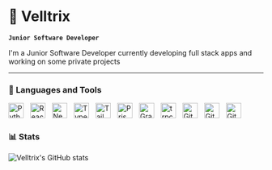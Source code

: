 # 🤖 Velltrix

**`Junior Software Developer`**

I'm a Junior Software Developer currently developing full stack apps and working on some private projects 

---

### 🐍 Languages and Tools

<a href="https://www.python.org/" target="_blank" rel="noopener noreferrer"><img align="left" alt="Python" width="30px" style="padding-right:10px;" src="https://cdn.jsdelivr.net/gh/devicons/devicon@latest/icons/python/python-original.svg" /></a>
<a href="https://react.dev" target="_blank" rel="noopener noreferrer"><img align="left" alt="React" width="30px" style="padding-right:10px;" src="https://cdn.jsdelivr.net/gh/devicons/devicon@latest/icons/react/react-original.svg" /></a>
<a href="https://nextjs.org" target="_blank" rel="noopener noreferrer"><img align="left" alt="Next.JS" width="30px" style="padding-right:10px;" src="https://cdn.jsdelivr.net/gh/devicons/devicon@latest/icons/nextjs/nextjs-original.svg" /></a>
<a href="https://www.typescriptlang.org" target="_blank" rel="noopener noreferrer"><img align="left" alt="Typescript" width="30px" style="padding-right:10px;" src="https://cdn.jsdelivr.net/gh/devicons/devicon@latest/icons/typescript/typescript-original.svg" /></a>
<a href="https://tailwindcss.com/" target="_blank" rel="noopener noreferrer"><img align="left" alt="TailwindCSS" width="30px" style="padding-right:10px;" src="https://cdn.jsdelivr.net/gh/devicons/devicon@latest/icons/tailwindcss/tailwindcss-original.svg" /></a>
<a href="https://www.prisma.io/" target="_blank" rel="noopener noreferrer"><img align="left" alt="Prisma" width="30px" style="padding-right:10px;" src="https://cdn.jsdelivr.net/gh/devicons/devicon@latest/icons/prisma/prisma-original.svg" /></a>
<a href="https://graphql.org/" target="_blank" rel="noopener noreferrer"><img align="left" alt="GraphQL" width="30px" style="padding-right:10px;" src="https://cdn.jsdelivr.net/gh/devicons/devicon@latest/icons/graphql/graphql-plain.svg" /></a>
<a href="https://trpc.io/" target="_blank" rel="noopener noreferrer"><img align="left" alt="trpc" width="30px" style="padding-right:10px;" src="https://cdn.jsdelivr.net/gh/devicons/devicon@latest/icons/trpc/trpc-original.svg" /></a>
<a href="https://github.com" target="_blank" rel="noopener noreferrer"><img align="left" alt="GitHub" width="30px" style="padding-right:10px;" src="https://cdn.jsdelivr.net/gh/devicons/devicon@latest/icons/github/github-original.svg" /></a>
<a href="https://about.gitlab.com/" target="_blank" rel="noopener noreferrer"><img align="left" alt="GitLab" width="30px" style="padding-right:10px;" src="https://cdn.jsdelivr.net/gh/devicons/devicon@latest/icons/gitlab/gitlab-original.svg" /></a>
<a href="https://git-scm.com/" target="_blank" rel="noopener noreferrer"><img align="left" alt="Git" width="30px" style="padding-right:10px;" src="https://cdn.jsdelivr.net/gh/devicons/devicon@latest/icons/git/git-original.svg" /></a>
<br>

#

### 📊 Stats
![Velltrix's GitHub stats](https://github-readme-stats.vercel.app/api?username=velltrix&show_icons=true&theme=gruvbox)
